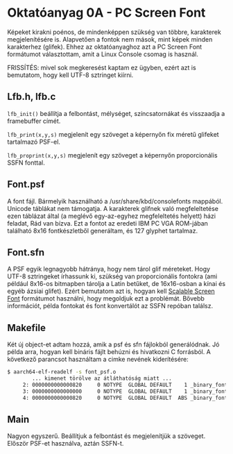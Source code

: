 Oktatóanyag 0A - PC Screen Font
===============================

Képeket kirakni poénos, de mindenképpen szükség van többre, karakterek megjelenítésére is. Alapvetően
a fontok nem mások, mint képek minden karakterhez (glifek). Ehhez az oktatóanyaghoz azt a PC Screen Font
formátumot választottam, amit a Linux Console csomag is használ.

FRISSÍTÉS: mivel sok megkeresést kaptam ez ügyben, ezért azt is bemutatom, hogy kell UTF-8 sztringet kiírni.

Lfb.h, lfb.c
------------

`lfb_init()` beállítja a felbontást, mélységet, színcsatornákat és visszaadja a framebuffer címét.

`lfb_print(x,y,s)` megjelenít egy szöveget a képernyőn fix méretű glifeket tartalmazó PSF-el.

`lfb_proprint(x,y,s)` megjelenít egy szöveget a képernyőn proporcionális SSFN fonttal.

Font.psf
--------

A font fájl. Bármelyik használható a /usr/share/kbd/consolefonts mappából. Unicode táblákat nem támogatja.
A karakterek glifnek való megfeleltetése ezen táblázat által (a meglévő egy-az-egyhez megfeleltetés helyett)
házi feladat, Rád van bízva. Ezt a fontot az eredeti IBM PC VGA ROM-jában található 8x16 fontkészletből generáltam,
és 127 glyphet tartalmaz.

Font.sfn
--------

A PSF egyik legnagyobb hátránya, hogy nem tárol glif méreteket. Hogy UTF-8 sztringeket írhassunk ki, szükség van
proporcionális fontokra (ami például 8x16-os bitmapben tárolja a Latin betűket, de 16x16-osban a kínai és egyéb
ázsiai glifet). Ezért bemutatom azt is, hogyan kell [Scalable Screen Font](https://gitlab.com/bztsrc/scalable-font2)
formátumot használni, hogy megoldjuk ezt a problémát. Bővebb információt, példa fontokat és font konvertálót az SSFN
repóban találsz.

Makefile
--------

Két új object-et adtam hozzá, amik a psf és sfn fájlokból generálódnak. Jó példa arra, hogyan kell bináris fájlt
behúzni és hivatkozni C forrásból. A következő parancsot használtam a cimke nevének kiderítésére:

```sh
$ aarch64-elf-readelf -s font_psf.o
        ... kimenet törölve az átláthatóság miatt ...
     2: 0000000000000820     0 NOTYPE  GLOBAL DEFAULT    1 _binary_font_psf_end
     3: 0000000000000000     0 NOTYPE  GLOBAL DEFAULT    1 _binary_font_psf_start
     4: 0000000000000820     0 NOTYPE  GLOBAL DEFAULT  ABS _binary_font_psf_size
```

Main
----

Nagyon egyszerű. Beállítjuk a felbontást és megjelenítjük a szöveget. Először PSF-et használva, aztán SSFN-t.
